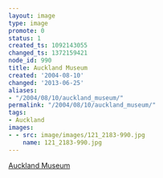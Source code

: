 ```yaml
---
layout: image
type: image
promote: 0
status: 1
created_ts: 1092143055
changed_ts: 1372159421
node_id: 990
title: Auckland Museum
created: '2004-08-10'
changed: '2013-06-25'
aliases:
- "/2004/08/10/auckland_museum/"
permalink: "/2004/08/10/auckland_museum/"
tags:
- Auckland
images:
- - src: image/images/121_2183-990.jpg
    name: 121_2183-990.jpg
---
```

[Auckland Museum](http://www.aucklandmuseum.com/)
